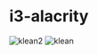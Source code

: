 # i3-alacrity

![klean2](https://user-images.githubusercontent.com/103221169/215349105-cefbc3ee-79b3-4f57-86df-7aa125d09a66.png)
![klean](https://user-images.githubusercontent.com/103221169/215349104-de5aa3a4-b0be-4d53-9051-44641b78e68d.png)
